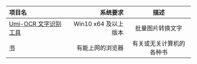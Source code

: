 | 项目名| 系统要求| 描述 |
| :-----| ----: | :----: |
| [Umi-OCR 文字识别工具](https://github.com/hiroi-sora/Umi-OCR) | Win10 x64 及以上版本 | 批量图片转换文字 |
| [书](https://github.com/mymmsc/books) | 有能上网的浏览器 | 有关或无关计算机的各种书 |